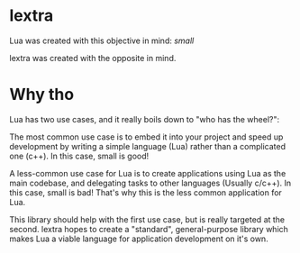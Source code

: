 # lextra

Lua was created with this objective in mind: *small*

lextra was created with the opposite in mind.

# Why tho

Lua has two use cases, and it really boils down to
"who has the wheel?":

The most common use case is to embed
it into your project and speed up development by writing a
simple language (Lua) rather than a complicated one (c++).
In this case, small is good!

A less-common use case for Lua is to create applications
using Lua as the main codebase, and delegating tasks to
other languages (Usually c/c++). In this case, small is bad!
That's why this is the less common application for Lua.

This library should help with the first use case, but is really
targeted at the second. lextra hopes to create a "standard",
general-purpose library which makes Lua a viable language
for application development on it's own.
